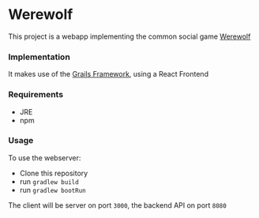 # Werewolf

This project is a webapp implementing the common social game [Werewolf](https://en.wikipedia.org/wiki/Werewolf_(social_deduction_game) "Werewolf on Wikipedia")

### Implementation
It makes use of the [Grails Framework](https://grails.org/), using a React Frontend

### Requirements
- JRE
- npm

### Usage
To use the webserver:
- Clone this repository
- run `gradlew build`
- run `gradlew bootRun`

The client will be server on port `3000`, the backend API on port `8080`
